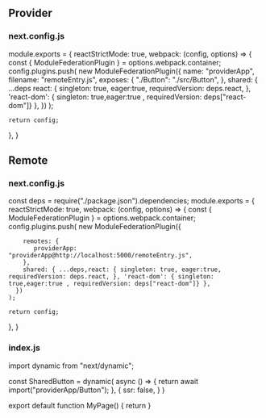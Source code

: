## Provider

### next.config.js
module.exports = {
  reactStrictMode: true,
  webpack: (config, options) => {
    const { ModuleFederationPlugin } = options.webpack.container;
    config.plugins.push(
      new ModuleFederationPlugin({
        name: "providerApp",  
        filename: "remoteEntry.js",
        exposes: {
         "./Button": "./src/Button",
        },
        shared: { ...deps react: { singleton: true, eager:true, requiredVersion: deps.react, }, 'react-dom': { singleton: true,eager:true , requiredVersion: deps["react-dom"]} 
        },
      })
    );

    return config;
  },
}

## Remote

### next.config.js
const deps = require("./package.json").dependencies;
module.exports = {
  reactStrictMode: true,
  webpack: (config, options) => {
    const { ModuleFederationPlugin } = options.webpack.container;
    config.plugins.push(
      new ModuleFederationPlugin({
        
        remotes: {
           providerApp: "providerApp@http://localhost:5000/remoteEntry.js",
        },
        shared: { ...deps,react: { singleton: true, eager:true, requiredVersion: deps.react, }, 'react-dom': { singleton: true,eager:true , requiredVersion: deps["react-dom"]} },
      })
    );

    return config;
  },
}

### index.js

import dynamic from "next/dynamic";

const SharedButton = dynamic(
  async () => {
    return await import("providerApp/Button");
  },
  {
    ssr: false,
  }
)

export default function MyPage() {
  return <SharedButton />
}
